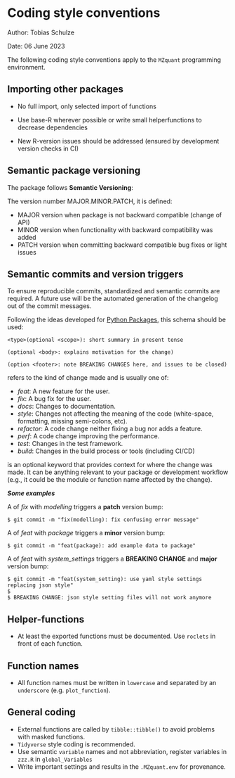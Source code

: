 # Coding style conventions

Author: Tobias Schulze

Date: 06 June 2023

The following coding style conventions apply to the `MZquant` programming environment.

## Importing other packages

-   No full import, only selected import of functions

-   Use base-R wherever possible or write small helperfunctions to decrease dependencies

-   New R-version issues should be addressed (ensured by development version checks in CI)

## Semantic package versioning

The package follows **Semantic Versioning**:

The version number MAJOR.MINOR.PATCH, it is defined:

-   MAJOR version when package is not backward compatible (change of API)
-   MINOR version when functionality with backward compatibility was added
-   PATCH version when committing backward compatible bug fixes or light issues

## Semantic commits and version triggers

To ensure reproducible commits, standardized and semantic commits are required. A future use will be the automated generation of the changelog out of the commit messages.

Following the ideas developed for [Python Packages](https://py-pkgs.org/07-releasing-versioning#automatic-version-bumping "Python Packages"), this schema should be used:

```         
<type>(optional <scope>): short summary in present tense

(optional <body>: explains motivation for the change)

(option <footer>: note BREAKING CHANGES here, and issues to be closed)
```

<type> refers to the kind of change made and is usually one of:

-   *feat*: A new feature for the user.
-   *fix*: A bug fix for the user.
-   *docs*: Changes to documentation.
-   *style*: Changes not affecting the meaning of the code (white-space, formatting, missing semi-colons, etc).
-   *refactor*: A code change neither fixing a bug nor adds a feature.
-   *perf*: A code change improving the performance.
-   *test*: Changes in the test framework.
-   *build*: Changes in the build process or tools (including CI/CD)

<scope> is an optional keyword that provides context for where the change was made. It can be anything relevant to your package or development workflow (e.g., it could be the module or function name affected by the change).

***Some examples***

A <type> of *fix* with <scope> *modelling* triggers a **patch** version bump:

```         
$ git commit -m "fix(modelling): fix confusing error message"
```

A <type> of *feat* with <scope> *package* triggers a **minor** version bump:

```         
$ git commit -m "feat(package): add example data to package"
```

A <type> of *feat* with <scope> *system_settings* triggers a **BREAKING CHANGE** and **major** version bump:

```         
$ git commit -m "feat(system_setting): use yaml style settings replacing json style"
$
$ BREAKING CHANGE: json style setting files will not work anymore
```

## Helper-functions

-   At least the exported functions must be documented. Use `roclets` in front of each function.

## Function names

-   All function names must be written in `lowercase` and separated by an `underscore` (e.g. `plot_function`).

## General coding

-   External functions are called by `tibble::tibble()` to avoid problems with masked functions.
-   `Tidyverse` style coding is recommended.
-   Use semantic `variable` names and not abbreviation, register variables in `zzz.R` in `global_Variables`
-   Write important settings and results in the `.MZquant.env` for provenance.
